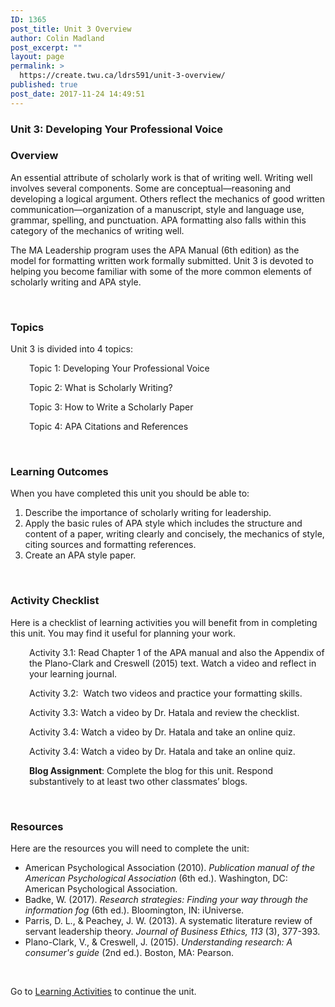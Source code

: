 ```yaml
---
ID: 1365
post_title: Unit 3 Overview
author: Colin Madland
post_excerpt: ""
layout: page
permalink: >
  https://create.twu.ca/ldrs591/unit-3-overview/
published: true
post_date: 2017-11-24 14:49:51
---
```

<h3>Unit 3: Developing Your Professional Voice</h3>
<h3>Overview</h3>
An essential attribute of scholarly work is that of writing well. Writing well involves several components. Some are conceptual—reasoning and developing a logical argument. Others reflect the mechanics of good written communication—organization of a manuscript, style and language use, grammar, spelling, and punctuation. APA formatting also falls within this category of the mechanics of writing well.

The MA Leadership program uses the APA Manual (6th edition) as the model for formatting written work formally submitted. Unit 3 is devoted to helping you become familiar with some of the more common elements of scholarly writing and APA style.

&nbsp;
<h3>Topics</h3>
Unit 3 is divided into 4 topics:
<p style="padding-left: 30px">Topic 1: Developing Your Professional Voice</p>
<p style="padding-left: 30px">Topic 2: What is Scholarly Writing?</p>
<p style="padding-left: 30px">Topic 3: How to Write a Scholarly Paper</p>
<p style="padding-left: 30px">Topic 4: APA Citations and References</p>
&nbsp;
<h3>Learning Outcomes</h3>
When you have completed this unit you should be able to:<span style="color: #ff0000"><strong> </strong></span>
<ol>
 	<li>Describe the importance of scholarly writing for leadership.</li>
 	<li>Apply the basic rules of APA style which includes the structure and content of a paper, writing clearly and concisely, the mechanics of style, citing sources and formatting references.</li>
 	<li>Create an APA style paper.</li>
</ol>
&nbsp;
<h3>Activity Checklist</h3>
Here is a checklist of learning activities you will benefit from in completing this unit. You may find it useful for planning your work.
<p style="padding-left: 30px">Activity 3.1: Read Chapter 1 of the APA manual and also the Appendix of the Plano-Clark and Creswell (2015) text. Watch a video and reflect in your learning journal.</p>
<p style="padding-left: 30px">Activity 3.2:  Watch two videos and practice your formatting skills.</p>
<p style="padding-left: 30px">Activity 3.3: Watch a video by Dr. Hatala and review the checklist.</p>
<p style="padding-left: 30px">Activity 3.4: Watch a video by Dr. Hatala and take an online quiz.</p>
<p style="padding-left: 30px">Activity 3.4: Watch a video by Dr. Hatala and take an online quiz.</p>
<p style="padding-left: 30px"><strong>Blog Assignment</strong>: Complete the blog for this unit. Respond substantively to at least two other classmates’ blogs.</p>
&nbsp;
<h3>Resources</h3>
Here are the resources you will need to complete the unit:
<ul>
 	<li>American Psychological Association (2010). <em>Publication manual of the American Psychological Association</em> (6th ed.). Washington, DC: American Psychological Association.</li>
 	<li>Badke, W. (2017). <em>Research strategies: Finding your way through the information fog</em> (6th ed.). Bloomington, IN: iUniverse.</li>
 	<li>Parris, D. L., &amp; Peachey, J. W. (2013). A systematic literature review of servant leadership theory. <em>Journal of Business Ethics, 113</em> (3), 377-393.</li>
 	<li>Plano-Clark, V., &amp; Creswell, J. (2015). <em>Understanding research: A consumer's guide</em> (2nd ed.). Boston, MA: Pearson.</li>
</ul>
&nbsp;

Go to <a href="https://create.twu.ca/ldrs591/unit-3-learning-activities/">Learning Activities</a> to continue the unit.